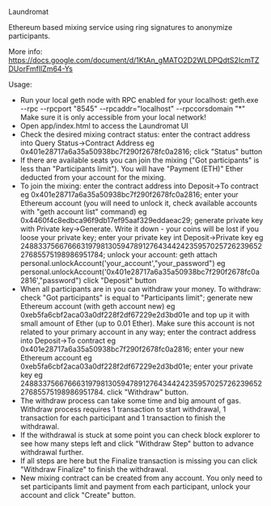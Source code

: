 Laundromat

Ethereum based mixing service using ring signatures to anonymize participants.

More info: https://docs.google.com/document/d/1KtAn_gMATO2D2WLDPQdtS2IcmTZDUorFmfIlZm64-Ys

Usage:

- Run your local geth node with RPC enabled for your localhost:
  geth.exe --rpc --rpcport "8545" --rpcaddr="localhost" --rpccorsdomain "*"
  Make sure it is only accessible from your local network!
- Open app/index.html to access the Laundromat UI
- Check the desired mixing contract status:
  enter the contract address into Query Status->Contract Address eg 0x401e28717a6a35a50938bc7f290f2678fc0a2816;
  click "Status" button
- If there are available seats you can join the mixing ("Got participants" is less than "Participants limit").
  You will have "Payment (ETH)" Ether deducted from your account for the mixing.
- To join the mixing:
  enter the contract address into Deposit->To contract eg 0x401e28717a6a35a50938bc7f290f2678fc0a2816;
  enter your Ethereum account (you will need to unlock it, check available accounts with "geth account list" command) eg 0x4460f4c8edbca96f9db17ef95aaf329eddaeac29;
  generate private key with Private key->Generate. Write it down - your coins will be lost if you loose your private key;
  enter your private key int Deposit->Private key eg 24883375667666319798130594789127643442423595702572623965227685575198986951784;
  unlock your account:
    geth attach
    personal.unlockAccount('your_account',"your_password") eg personal.unlockAccount('0x401e28717a6a35a50938bc7f290f2678fc0a2816',"password")
  click "Deposit" button
- When all participants are in you can withdraw your money. To withdraw:
  check "Got participants" is equal to "Participants limit";
  generate new Ethereum account (with geth account new) eg 0xeb5fa6cbf2aca03a0df228f2df67229e2d3bd01e and top up it with small amount of Ether (up to 0.01 Ether). Make sure this account is not related to your primary account in any way;
  enter the contract address into Deposit->To contract eg 0x401e28717a6a35a50938bc7f290f2678fc0a2816;
  enter your new Ethereum account eg 0xeb5fa6cbf2aca03a0df228f2df67229e2d3bd01e;
  enter your private key eg 24883375667666319798130594789127643442423595702572623965227685575198986951784.
  click "Withdraw" button.
- The withdraw process can take some time and big amount of gas. Withdraw process requires 1 transaction to start withdrawal, 1 transaction for each participant and 1 transaction to finish the withdrawal.
- If the withdrawal is stuck at some point you can check block explorer to see how many steps left and click "Withdraw Step" button to advance withdrawal further.
- If all steps are here but the Finalize transaction is missing you can click "Withdraw Finalize" to finish the withdrawal.
- New mixing contract can be created from any account. You only need to set participants limit and payment from each participant, unlock your account and click "Create" button.